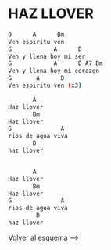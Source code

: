 #  HAZ LLOVER

```bash hl_lines=""
D      A      Bm
Ven espiritu ven
G            A      D
Ven y llena hoy mi ser
G            A      D A7 Bm
Ven y llena hoy mi corazon
G       A      D 
Ven espiritu ven (x3)

       A
Haz llover
       Bm
Haz llover
G              A
rios de agua viva
       D
haz llover


       A
Haz llover
       Bm
Haz llover
G              A
rios de agua viva
        D
haz llover


```

[Volver al esquema -->](../index.md)